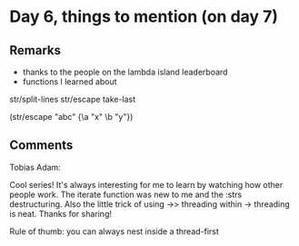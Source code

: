 # Day 6, things to mention (on day 7)

## Remarks

- thanks to the people on the lambda island leaderboard
- functions I learned about

str/split-lines
str/escape
take-last

(str/escape "abc" {\a "x" \b "y"})

## Comments

Tobias Adam:

Cool series! It's always interesting for me to learn by watching how other
people work. The iterate function was new to me and the :strs destructuring.
Also the little trick of using ->> threading within -> threading is neat. Thanks
for sharing!

Rule of thumb: you can always nest inside a thread-first
